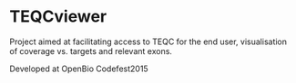 # TEQCviewer

Project aimed at facilitating access to TEQC for the end user, visualisation of coverage vs. targets and relevant exons.

Developed at OpenBio Codefest2015
